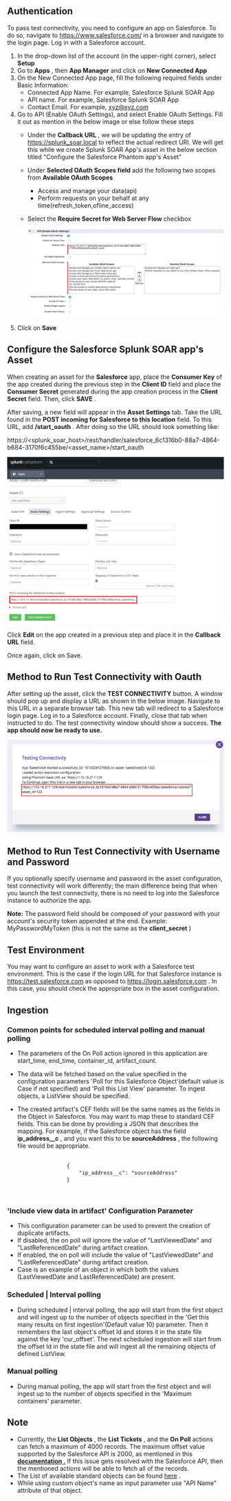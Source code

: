 ## Authentication

To pass test connectivity, you need to configure an app on Salesforce. To do so, navigate to
<https://www.salesforce.com/> in a browser and navigate to the login page. Log in with a Salesforce
account.

1. In the drop-down list of the account (in the upper-right corner), select **Setup**
1. Go to **Apps** , then **App Manager** and click on **New Connected App**
1. On the New Connected App page, fill the following required fields under Basic Information:
   - Connected App Name. For example, Salesforce Splunk SOAR App
   - API name. For example, Salesforce Splunk SOAR App
   - Contact Email. For example, xyz@xyz.com
1. Go to API (Enable OAuth Settings), and select Enable OAuth Settings. Fill it out as mention in
   the below image or else follow these steps
   - Under the **Callback URL** , we will be updating the entry of https://splunk_soar.local to
     reflect the actual redirect URI. We will get this while we create Splunk SOAR App's asset in
     the below section titled "Configure the Salesforce Phantom app's Asset"

   - Under **Selected OAuth Scopes field** add the following two scopes from **Available OAuth
     Scopes**

     - Access and manage your data(api)
     - Perform requests on your behalf at any time(refresh_token,ofline_access)

   - Select the **Require Secret for Web Server Flow** checkbox

     [![](img/app_config.png)](img/app_config.png)
1. Click on **Save**

## Configure the Salesforce Splunk SOAR app's Asset

When creating an asset for the **Salesforce** app, place the **Consumer Key** of the app created
during the previous step in the **Client ID** field and place the **Consumer Secret** generated
during the app creation process in the **Client Secret** field. Then, click **SAVE** .

After saving, a new field will appear in the **Asset Settings** tab. Take the URL found in the
**POST incoming for Salesforce to this location** field. To this URL, add **/start_oauth** . After
doing so the URL should look something like:

https://\<splunk_soar_host>/rest/handler/salesforce_6c1316b0-88a7-4864-b684-3170f6c455be/\<asset_name>/start_oauth

[![](img/asset_config.png)](img/asset_config.png)

Click **Edit** on the app created in a previous step and place it in the **Callback URL** field.

Once again, click on Save.

## Method to Run Test Connectivity with Oauth

After setting up the asset, click the **TEST CONNECTIVITY** button. A window should pop up and
display a URL as shown in the below image. Navigate to this URL in a separate browser tab. This new
tab will redirect to a Salesforce login page. Log in to a Salesforce account. Finally, close that
tab when instructed to do. The test connectivity window should show a success. **The app should now
be ready to use.**

[![](img/modal.png)](img/modal.png)

## Method to Run Test Connectivity with Username and Password

If you optionally specify username and password in the asset configuration, test connectivity will
work differently; the main difference being that when you launch the test connectivity, there is no
need to log into the Salesforce instance to authorize the app.

**Note:** The password field should be composed of your password with your account's security token
appended at the end. Example: MyPasswordMyToken (this is not the same as the **client_secret** )

## Test Environment

You may want to configure an asset to work with a Salesforce test environment. This is the case if
the login URL for that Salesforce instance is <https://test.salesforce.com> as opposed to
<https://login.salesforce.com> . In this case, you should check the appropriate box in the asset
configuration.

## Ingestion

### Common points for scheduled interval polling and manual polling

- The parameters of the On Poll action ignored in this application are start_time, end_time,
  container_id, artifact_count.

- The data will be fetched based on the value specified in the configuration parameters 'Poll for
  this Salesforce Object'(default value is Case if not specified) and 'Poll this List View'
  parameter. To ingest objects, a ListView should be specified.

- The created artifact's CEF fields will be the same names as the fields in the Object in
  Salesforce. You may want to map these to standard CEF fields. This can be done by providing a
  JSON that describes the mapping. For example, if the Salesforce object has the field
  **ip_address\_\_c** , and you want this to be **sourceAddress** , the following file would be
  appropriate.

  ```shell
                  
                  {
                      "ip_address__c": "sourceAddress"
                  }
                  
                  
  ```

### 'Include view data in artifact' Configuration Parameter

- This configuration parameter can be used to prevent the creation of duplicate artifacts.
- If disabled, the on poll will ignore the value of "LastViewedDate" and "LastReferencedDate"
  during artifact creation.
- If enabled, the on poll will include the value of "LastViewedDate" and "LastReferencedDate"
  during artifact creation.
- Case is an example of an object in which both the values (LastViewedDate and LastReferencedDate)
  are present.

### Scheduled | Interval polling

- During scheduled | interval polling, the app will start from the first object and will ingest
  up to the number of objects specified in the 'Get this many results on first ingestion'(Default
  value 10) parameter. Then it remembers the last object's offset Id and stores it in the state
  file against the key 'cur_offset'. The next scheduled ingestion will start from the offset Id in
  the state file and will ingest all the remaining objects of defined ListView.

### Manual polling

- During manual polling, the app will start from the first object and will ingest up to the number
  of objects specified in the 'Maximum containers' parameter.

## Note

- Currently, the **List Objects** , the **List Tickets** , and the **On Poll** actions can fetch a
  maximum of 4000 records. The maximum offset value supported by the Salesforce API is 2000, as
  mentioned in this [**documentation**
  .](https://developer.salesforce.com/docs/atlas.en-us.soql_sosl.meta/soql_sosl/sforce_api_calls_soql_select_offset.htm)
  If this issue gets resolved with the Salesforce API, then the mentioned actions will be able to
  fetch all of the records.
- The List of available standard objects can be found
  [here](https://developer.salesforce.com/docs/atlas.en-us.object_reference.meta/object_reference/sforce_api_objects_list.htm)
  .
- While using custom object's name as input parameter use "API Name" attribute of that object.
